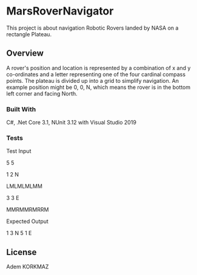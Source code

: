 # MarsRoverNavigator
This project is about navigation Robotic Rovers landed by NASA on a rectangle Plateau.

## Overview
A rover's position and location is represented by a combination of x and y co-ordinates and a letter representing one of the four cardinal compass points. The plateau is divided up into a grid to simplify navigation. An example position might be 0, 0, N, which means the rover is in the bottom left corner and facing North.

### Built With
C#, .Net Core 3.1, NUnit 3.12 with Visual Studio 2019  

### Tests
Test Input

5 5

1 2 N

LMLMLMLMM

3 3 E

MMRMMRMRRM

Expected Output

1 3 N
5 1 E
## License
Adem KORKMAZ 
